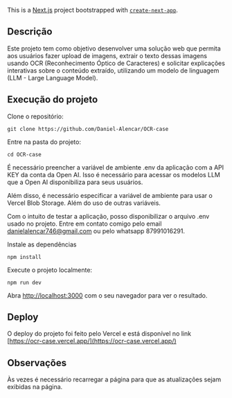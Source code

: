 This is a [Next.js](https://nextjs.org) project bootstrapped with [`create-next-app`](https://nextjs.org/docs/app/api-reference/cli/create-next-app).

## Descrição

Este projeto tem como objetivo desenvolver uma solução web que permita aos usuários fazer upload de imagens, extrair o texto dessas imagens usando OCR (Reconhecimento Óptico de Caracteres) e solicitar explicações interativas sobre o conteúdo extraído, utilizando um modelo de linguagem (LLM - Large Language Model).

## Execução do projeto

Clone o repositório:

```
git clone https://github.com/Daniel-Alencar/OCR-case
```
Entre na pasta do projeto:

```
cd OCR-case
```

É necessário preencher a variável de ambiente .env da aplicação com a API KEY da conta da Open AI. Isso é necessário para acessar os modelos LLM que a Open AI disponibiliza para seus usuários.

Além disso, é necessário especificar a variável de ambiente para usar o Vercel Blob Storage. Além do uso de outras variáveis. 

Com o intuito de testar a aplicação, posso disponibilizar o arquivo .env usado no projeto. Entre em contato comigo pelo email danielalencar746@gmail.com ou pelo whatsapp 87991016291.

Instale as dependências

```
npm install
```

Execute o projeto localmente:

```
npm run dev
```

Abra [http://localhost:3000](http://localhost:3000) com o seu navegador para ver o resultado.

## Deploy

O deploy do projeto foi feito pelo Vercel e está disponível no link [https://ocr-case.vercel.app/](https://ocr-case.vercel.app/)

## Observações

Às vezes é necessário recarregar a página para que as atualizações sejam exibidas na página.